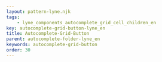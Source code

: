 ```yaml
---
layout: pattern-lyne.njk
tags: 
    - lyne_components_autocomplete_grid_cell_children_en
key: autocomplete-grid-button-lyne_en
title: Autocomplete-Grid-Button
parent: autocomplete-folder-lyne_en
keywords: autocomplete-grid-button
order: 30
---
```

